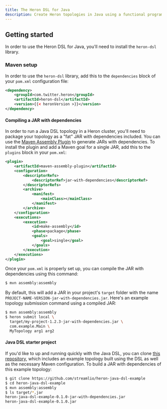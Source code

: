 ```yaml
---
title: The Heron DSL for Java
description: Create Heron topologies in Java using a functional programming style
---
```


## Getting started

In order to use the Heron DSL for Java, you'll need to install the `heron-dsl` library.

### Maven setup

In order to use the `heron-dsl` library, add this to the `dependencies` block of your `pom.xml` configuration file:

```xml
<dependency>
    <groupId>com.twitter.heron</groupId>
    <artifactId>heron-dsl</artifactId>
    <version>{{< heronVersion >}}</version>
</dependency>
```

#### Compiling a JAR with dependencies

In order to run a Java DSL topology in a Heron cluster, you'll need to package your topology as a "fat" JAR with dependencies included. You can use the [Maven Assembly Plugin](https://maven.apache.org/plugins/maven-assembly-plugin/usage.html) to generate JARs with dependencies. To install the plugin and add a Maven goal for a single JAR, add this to the `plugins` block in your `pom.xml`:

```xml
<plugin>
    <artifactId>maven-assembly-plugin</artifactId>
    <configuration>
        <descriptorRefs>
            <descriptorRef>jar-with-dependencies</descriptorRef>
        </descriptorRefs>
        <archive>
            <manifest>
                <mainClass></mainClass>
            </manifest>
        </archive>
    </configuration>
    <executions>
        <execution>
            <id>make-assembly</id>
            <phase>package</phase>
            <goals>
                <goal>single</goal>
            </goals>
        </execution>
    </executions>
</plugin>
```

Once your `pom.xml` is properly set up, you can compile the JAR with dependencies using this command:

```bash
$ mvn assembly:assembly
```

By default, this will add a JAR in your project's `target` folder with the name `PROJECT-NAME-VERSION-jar-with-dependencies.jar`. Here's an example topology submission command using a compiled JAR:

```bash
$ mvn assembly:assembly
$ heron submit local \
  target/my-project-1.2.3-jar-with-dependencies.jar \
  com.example.Main \
  MyTopology arg1 arg2
```

#### Java DSL starter project

If you'd like to up and running quickly with the Java DSL, you can clone [this repository](https://github.com/streamlio/heron-java-dsl-example), which includes an example topology built using the DSL as well as the necessary Maven configuration. To build a JAR with dependencies of this example topology:

```bash
$ git clone https://github.com/streamlio/heron-java-dsl-example
$ cd heron-java-dsl-example
$ mvn assembly:assembly
$ ls target/*.jar
heron-java-dsl-example-0.1.0-jar-with-dependencies.jar
heron-java-dsl-example-0.1.0.jar
``` 

